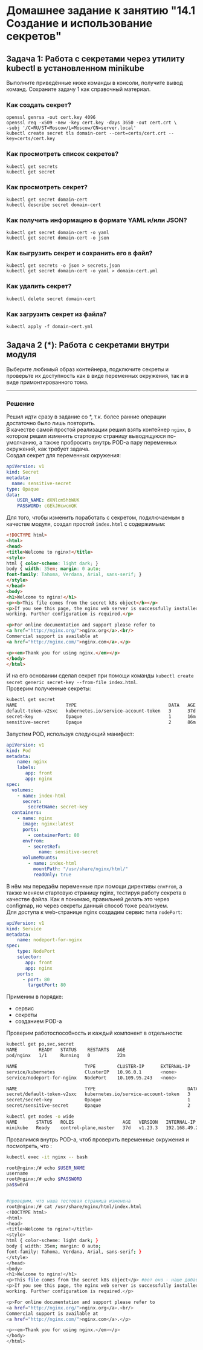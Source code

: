 # Домашнее задание к занятию "14.1 Создание и использование секретов"

## Задача 1: Работа с секретами через утилиту kubectl в установленном minikube

Выполните приведённые ниже команды в консоли, получите вывод команд. Сохраните
задачу 1 как справочный материал.

### Как создать секрет?

```
openssl genrsa -out cert.key 4096
openssl req -x509 -new -key cert.key -days 3650 -out cert.crt \
-subj '/C=RU/ST=Moscow/L=Moscow/CN=server.local'
kubectl create secret tls domain-cert --cert=certs/cert.crt --key=certs/cert.key
```

### Как просмотреть список секретов?

```
kubectl get secrets
kubectl get secret
```

### Как просмотреть секрет?

```
kubectl get secret domain-cert
kubectl describe secret domain-cert
```

### Как получить информацию в формате YAML и/или JSON?

```
kubectl get secret domain-cert -o yaml
kubectl get secret domain-cert -o json
```

### Как выгрузить секрет и сохранить его в файл?

```
kubectl get secrets -o json > secrets.json
kubectl get secret domain-cert -o yaml > domain-cert.yml
```

### Как удалить секрет?

```
kubectl delete secret domain-cert
```

### Как загрузить секрет из файла?

```
kubectl apply -f domain-cert.yml
```

## Задача 2 (*): Работа с секретами внутри модуля

Выберите любимый образ контейнера, подключите секреты и проверьте их доступность
как в виде переменных окружения, так и в виде примонтированного тома.

---

### Решение

Решил идти сразу в задание со *, т.к. более ранние операции достаточно было лишь повторить.  
В качестве самой простой реализации решил взять контейнер ``nginx``, в котором решил изменить стартовую страницу выводящуюся по-умолчанию, а также пробросить внутрь POD-а пару переменных окружений, как требует задача.  
Создал секрет для переменных окружения:
```yaml
apiVersion: v1
kind: Secret
metadata:
  name: sensitive-secret
type: Opaque
data:
    USER_NAME: dXNlcm5hbWUK
    PASSWORD: cGEkJHcwcmQK
```
Для того, чтобы изменить поработать с секретом, подключаемым в качестве модуля, создал простой ``index.html`` с содержимым:
```html
<!DOCTYPE html>
<html>
<head>
<title>Welcome to nginx!</title>
<style>
html { color-scheme: light dark; }
body { width: 35em; margin: 0 auto;
font-family: Tahoma, Verdana, Arial, sans-serif; }
</style>
</head>
<body>
<h1>Welcome to nginx!</h1>
<p><b>This file comes from the secret k8s object</b></p>
<p>If you see this page, the nginx web server is successfully installed and
working. Further configuration is required.</p>

<p>For online documentation and support please refer to
<a href="http://nginx.org/">nginx.org</a>.<br/>
Commercial support is available at
<a href="http://nginx.com/">nginx.com</a>.</p>

<p><em>Thank you for using nginx.</em></p>
</body>
</html>
```
И на его основании сделал секрет при помощи команды ``kubectl create secret generic secret-key --from-file index.html``.  
Проверим полученные секреты:
```bash
kubectl get secret             
NAME                  TYPE                                  DATA   AGE
default-token-v2sxc   kubernetes.io/service-account-token   3      37d
secret-key            Opaque                                1      16m
sensitive-secret      Opaque                                2      86m
```
Запустим POD, используя следующий манифест:
```yaml
apiVersion: v1
kind: Pod
metadata:
    name: nginx
    labels:
       app: front
       app: nginx
spec:
  volumes:
    - name: index-html
      secret:
        secretName: secret-key
  containers:
    - name: nginx
      image: nginx:latest
      ports:
        - containerPort: 80
      envFrom:
        - secretRef:
            name: sensitive-secret
      volumeMounts:
        - name: index-html
          mountPath: "/usr/share/nginx/html/"
          readOnly: true
```
В нём мы передаём переменные при помощи директивы ``envFrom``,  а также меняем стартовую страницу nginx, тестируя работу секрета в качестве файла. Как я понимаю, правильней делать это через configmap, но через секреты данный способ тоже реализуем.  
Для доступа к web-странице nginx создадим сервис типа ``nodePort``:
```yaml
apiVersion: v1
kind: Service
metadata: 
    name: nodeport-for-nginx
spec:
    type: NodePort
    selector:
       app: front
       app: nginx
    ports:
      - port: 80
        targetPort: 80
```
Применим в порядке:
* сервис
* секреты
* созданием POD-а

Проверим работоспособность и каждый компонент в отдельности:
```bash
kubectl get po,svc,secret                      
NAME        READY   STATUS    RESTARTS   AGE
pod/nginx   1/1     Running   0          22m

NAME                         TYPE        CLUSTER-IP      EXTERNAL-IP   PORT(S)        AGE
service/kubernetes           ClusterIP   10.96.0.1       <none>        443/TCP        37d
service/nodeport-for-nginx   NodePort    10.109.95.243   <none>        80:31143/TCP   22m

NAME                         TYPE                                  DATA   AGE
secret/default-token-v2sxc   kubernetes.io/service-account-token   3      37d
secret/secret-key            Opaque                                1      22m
secret/sensitive-secret      Opaque                                2      93m

kubectl get nodes -o wide
NAME       STATUS   ROLES                  AGE   VERSION   INTERNAL-IP    EXTERNAL-IP   OS-IMAGE             KERNEL-VERSION      CONTAINER-RUNTIME
minikube   Ready    control-plane,master   37d   v1.23.3   192.168.49.2   <none>        Ubuntu 20.04.4 LTS   5.15.0-41-generic   docker://20.10.17
```
Провалимся внутрь POD-а, чтоб проверить переменные окружения и посмотреть, что :
```bash
kubectl exec -it nginx -- bash

root@nginx:/# echo $USER_NAME
username
root@nginx:/# echo $PASSWORD 
pa$$w0rd


#проверим, что наша тестовая страница изменена
root@nginx:/# cat /usr/share/nginx/html/index.html 
<!DOCTYPE html>
<html>
<head>
<title>Welcome to nginx!</title>
<style>
html { color-scheme: light dark; }
body { width: 35em; margin: 0 auto;
font-family: Tahoma, Verdana, Arial, sans-serif; }
</style>
</head>
<body>
<h1>Welcome to nginx!</h1>
<p>This file comes from the secret k8s object</p> #вот оно - наше добавление :)
<p>If you see this page, the nginx web server is successfully installed and
working. Further configuration is required.</p>

<p>For online documentation and support please refer to
<a href="http://nginx.org/">nginx.org</a>.<br/>
Commercial support is available at
<a href="http://nginx.com/">nginx.com</a>.</p>

<p><em>Thank you for using nginx.</em></p>
</body>
</html>
```